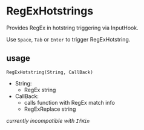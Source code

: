 # RegExHotstrings

Provides RegEx in hotstring triggering via InputHook.

Use `Space`, `Tab` or `Enter` to trigger RegExHotstring.

## usage

`RegExHotstring(String, CallBack)`

- String:
  - RegEx string
- CallBack:
  - calls function with RegEx match info
  - RegExReplace string

*currently incompatible with `IfWin`*